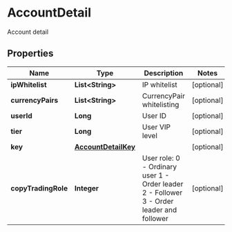 

# AccountDetail

Account detail
## Properties

Name | Type | Description | Notes
------------ | ------------- | ------------- | -------------
**ipWhitelist** | **List&lt;String&gt;** | IP whitelist |  [optional]
**currencyPairs** | **List&lt;String&gt;** | CurrencyPair whitelisting |  [optional]
**userId** | **Long** | User ID |  [optional]
**tier** | **Long** | User VIP level |  [optional]
**key** | [**AccountDetailKey**](AccountDetailKey.md) |  |  [optional]
**copyTradingRole** | **Integer** | User role: 0 - Ordinary user 1 - Order leader 2 - Follower 3 - Order leader and follower |  [optional]



